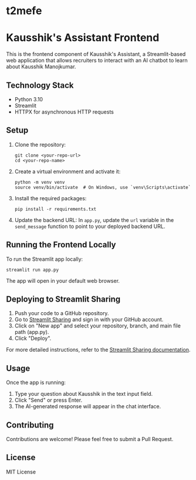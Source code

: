 # t2mefe

# Kausshik's Assistant Frontend

This is the frontend component of Kausshik's Assistant, a Streamlit-based web application that allows recruiters to interact with an AI chatbot to learn about Kausshik Manojkumar.

## Technology Stack

- Python 3.10
- Streamlit
- HTTPX for asynchronous HTTP requests

## Setup

1. Clone the repository:
   ```
   git clone <your-repo-url>
   cd <your-repo-name>
   ```

2. Create a virtual environment and activate it:
   ```
   python -m venv venv
   source venv/bin/activate  # On Windows, use `venv\Scripts\activate`
   ```

3. Install the required packages:
   ```
   pip install -r requirements.txt
   ```

4. Update the backend URL:
   In `app.py`, update the `url` variable in the `send_message` function to point to your deployed backend URL.

## Running the Frontend Locally

To run the Streamlit app locally:

```
streamlit run app.py
```

The app will open in your default web browser.

## Deploying to Streamlit Sharing

1. Push your code to a GitHub repository.
2. Go to [Streamlit Sharing](https://share.streamlit.io/) and sign in with your GitHub account.
3. Click on "New app" and select your repository, branch, and main file path (app.py).
4. Click "Deploy".

For more detailed instructions, refer to the [Streamlit Sharing documentation](https://docs.streamlit.io/streamlit-cloud/get-started/deploy-an-app).

## Usage

Once the app is running:

1. Type your question about Kausshik in the text input field.
2. Click "Send" or press Enter.
3. The AI-generated response will appear in the chat interface.

## Contributing

Contributions are welcome! Please feel free to submit a Pull Request.

## License

MIT License

